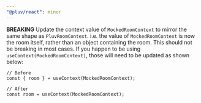 ```yaml
---
"@pluv/react": minor
---
```


**BREAKING** Update the context value of `MockedRoomContext` to mirror the same shape as `PluvRoomContext`. i.e. the value of `MockedRoomContext` is now the room itself, rather than an object containing the room. This should not be breaking in most cases. If you happen to be using `useContext(MockedRoomContext)`, those will need to be updated as shown below:

```tsx
// Before
const { room } = useContext(MockedRoomContext);

// After
const room = useContext(MockedRoomContext);
```
